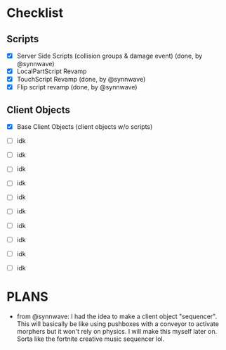 # Checklist

## Scripts
- [x] Server Side Scripts (collision groups & damage event) (done, by @synnwave)
- [x] LocalPartScript Revamp
- [x] TouchScript Revamp (done, by @synnwave)
- [x] Flip script revamp (done, by @synnwave)

## Client Objects
- [x] Base Client Objects (client objects w/o scripts)
- [ ] idk
- [ ] idk
- [ ] idk
- [ ] idk
- [ ] idk
- [ ] idk
- [ ] idk
- [ ] idk
- [ ] idk
- [ ] idk



# PLANS
- from @synnwave: I had the idea to make a client object "sequencer". This will basically be like using pushboxes with a conveyor to activate morphers but it won't rely on physics. I will make this myself later on. Sorta like the fortnite creative music sequencer lol.